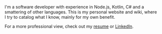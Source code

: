 I'm a software developer with experience in Node.js,  Kotlin, C# and a smattering of other languages. This is my personal website and wiki, where I try to catalog what I know, mainly for my own benefit. 

For a more professional view, check out my [resume](/assets/resume.pdf) or [LinkedIn](https://www.linkedin.com/in/alex-h-ashley).